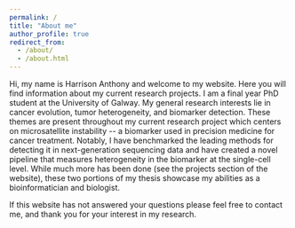 ```yaml
---
permalink: /
title: "About me"
author_profile: true
redirect_from: 
  - /about/
  - /about.html
---
```


Hi, my name is Harrison Anthony and welcome to my website. Here you will find information about my current research projects. I am a final year PhD student at the 
University of Galway. My general research interests lie in cancer 
evolution, tumor heterogeneity, and biomarker detection. These themes are present throughout my current
research project which centers on microsatellite instability -- a biomarker used in precision medicine for cancer treatment. 
Notably, I have benchmarked the leading methods for detecting it in next-generation sequencing data and have created a 
novel pipeline that measures heterogeneity in the biomarker at the single-cell level. While much more has been done 
(see the projects section of the website), these two portions of my thesis showcase my abilities as a bioinformatician and 
biologist.

If this website has not answered your questions please feel free to contact me, and thank you for your interest in my research.
